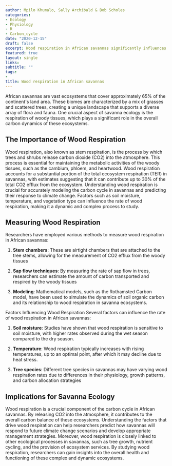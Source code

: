 ```yaml
---
author: Mpilo Khumalo, Sally Archibald & Bob Scholes
categories:
- Ecology
- Physiology
- R
- Carbon_cycle
date: "2020-12-15"
draft: false
excerpt: Wood respiration in African savannas significantly influences carbon dynamics, ecosystem health, and climate change responses.
featured: true
layout: single
links:
subtitle: ""
tags:
- 
title: Wood respiration in African savannas
---
```


African savannas are vast ecosystems that cover approximately 65% of the continent's land area. These biomes are characterized by a mix of grasses and scattered trees, creating a unique landscape that supports a diverse array of flora and fauna. One crucial aspect of savanna ecology is the respiration of woody tissues, which plays a significant role in the overall carbon dynamics of these ecosystems.

## The Importance of Wood Respiration

Wood respiration, also known as stem respiration, is the process by which trees and shrubs release carbon dioxide (CO2) into the atmosphere. This process is essential for maintaining the metabolic activities of the woody tissues, such as the cambium, phloem, and heartwood. Wood respiration accounts for a substantial portion of the total ecosystem respiration (TER) in savannas, with estimates suggesting that it can contribute up to 30% of the total CO2 efflux from the ecosystem. Understanding wood respiration is crucial for accurately modeling the carbon cycle in savannas and predicting their response to climate change. Factors such as soil moisture, temperature, and vegetation type can influence the rate of wood respiration, making it a dynamic and complex process to study.

## Measuring Wood Respiration

Researchers have employed various methods to measure wood respiration in African savannas:

1. __Stem chambers__: These are airtight chambers that are attached to the tree stems, allowing for the measurement of CO2 efflux from the woody tissues

2. __Sap flow techniques__: By measuring the rate of sap flow in trees, researchers can estimate the amount of carbon transported and respired by the woody tissues

3. __Modeling__: Mathematical models, such as the Rothamsted Carbon model, have been used to simulate the dynamics of soil organic carbon and its relationship to wood respiration in savanna ecosystems.

Factors Influencing Wood Respiration
Several factors can influence the rate of wood respiration in African savannas:

1. __Soil moisture__: Studies have shown that wood respiration is sensitive to soil moisture, with higher rates observed during the wet season compared to the dry season.

2. __Temperature__: Wood respiration typically increases with rising temperatures, up to an optimal point, after which it may decline due to heat stress.

3. __Tree species__: Different tree species in savannas may have varying wood respiration rates due to differences in their physiology, growth patterns, and carbon allocation strategies

## Implications for Savanna Ecology

Wood respiration is a crucial component of the carbon cycle in African savannas. By releasing CO2 into the atmosphere, it contributes to the overall carbon balance of these ecosystems. Understanding the factors that drive wood respiration can help researchers predict how savannas will respond to future climate change scenarios and develop appropriate management strategies. Moreover, wood respiration is closely linked to other ecological processes in savannas, such as tree growth, nutrient cycling, and the provision of ecosystem services. By studying wood respiration, researchers can gain insights into the overall health and functioning of these complex and dynamic ecosystems.


